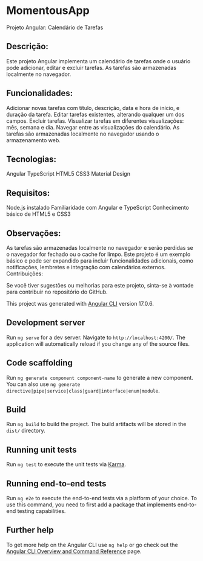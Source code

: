 # MomentousApp

Projeto Angular: Calendário de Tarefas

## Descrição:

Este projeto Angular implementa um calendário de tarefas onde o usuário pode adicionar, editar e excluir tarefas. As tarefas são armazenadas localmente no navegador.

## Funcionalidades:

Adicionar novas tarefas com título, descrição, data e hora de início, e duração da tarefa.
Editar tarefas existentes, alterando qualquer um dos campos.
Excluir tarefas.
Visualizar tarefas em diferentes visualizações: mês, semana e dia.
Navegar entre as visualizações do calendário.
As tarefas são armazenadas localmente no navegador usando o armazenamento web.


## Tecnologias:

Angular
TypeScript
HTML5
CSS3
Material Design


## Requisitos:

Node.js instalado
Familiaridade com Angular e TypeScript
Conhecimento básico de HTML5 e CSS3

## Observações:

As tarefas são armazenadas localmente no navegador e serão perdidas se o navegador for fechado ou o cache for limpo.
Este projeto é um exemplo básico e pode ser expandido para incluir funcionalidades adicionais, como notificações, lembretes e integração com calendários externos.
Contribuições:

Se você tiver sugestões ou melhorias para este projeto, sinta-se à vontade para contribuir no repositório do GitHub.

This project was generated with [Angular CLI](https://github.com/angular/angular-cli) version 17.0.6.

## Development server

Run `ng serve` for a dev server. Navigate to `http://localhost:4200/`. The application will automatically reload if you change any of the source files.

## Code scaffolding

Run `ng generate component component-name` to generate a new component. You can also use `ng generate directive|pipe|service|class|guard|interface|enum|module`.

## Build

Run `ng build` to build the project. The build artifacts will be stored in the `dist/` directory.

## Running unit tests

Run `ng test` to execute the unit tests via [Karma](https://karma-runner.github.io).

## Running end-to-end tests

Run `ng e2e` to execute the end-to-end tests via a platform of your choice. To use this command, you need to first add a package that implements end-to-end testing capabilities.

## Further help

To get more help on the Angular CLI use `ng help` or go check out the [Angular CLI Overview and Command Reference](https://angular.io/cli) page.
